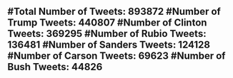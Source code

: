 #Total Number of Tweets: 893872 
#Number of Trump Tweets: 440807
#Number of Clinton Tweets: 369295
#Number of Rubio Tweets: 136481
#Number of Sanders Tweets: 124128
#Number of Carson Tweets: 69623
#Number of Bush Tweets: 44826
---
